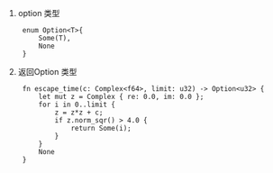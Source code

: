 1. option 类型

        enum Option<T>{
            Some(T),
            None
        }

2. 返回Option 类型

        fn escape_time(c: Complex<f64>, limit: u32) -> Option<u32> {
            let mut z = Complex { re: 0.0, im: 0.0 };
            for i in 0..limit {
                z = z*z + c;
                if z.norm_sqr() > 4.0 {
                    return Some(i);
                }
            }
            None
        }